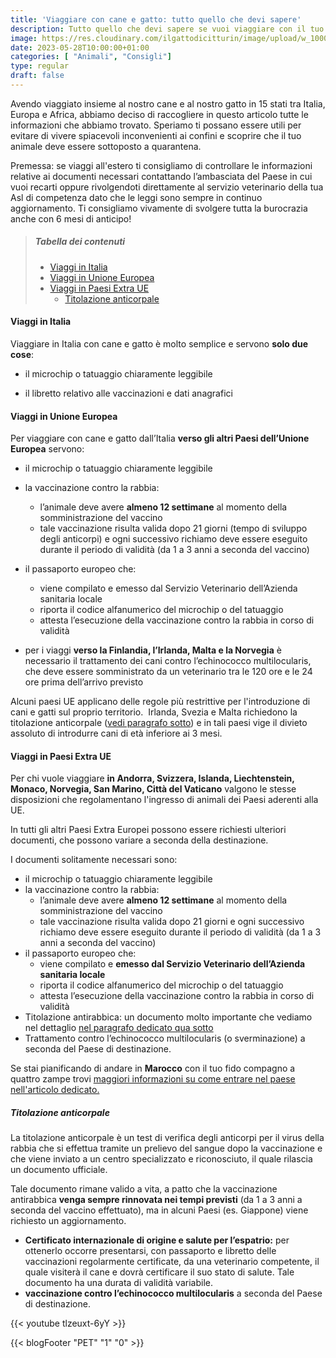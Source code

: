 ```yaml
---
title: 'Viaggiare con cane e gatto: tutto quello che devi sapere'
description: Tutto quello che devi sapere se vuoi viaggiare con il tuo cane o gatto sia in Italia che all'estero! Leggi il nostro articolo per pianificare al meglio la tua avventura!
image: https://res.cloudinary.com/ilgattodicitturin/image/upload/w_1000/f_auto,q_auto:good/w_1000/f_auto,q_auto:good/v1685396172/2_oacacj.png
date: 2023-05-28T10:00:00+01:00
categories: [ "Animali", "Consigli"]
type: regular
draft: false
---
```


Avendo viaggiato insieme al nostro cane e al nostro gatto in 15 stati tra Italia, Europa e Africa, abbiamo deciso di raccogliere in questo articolo tutte le informazioni che abbiamo trovato. 
Speriamo ti possano essere utili per evitare di vivere spiacevoli inconvenienti ai confini e scoprire che il tuo animale deve essere sottoposto a quarantena.

Premessa: se viaggi all'estero ti consigliamo di controllare le informazioni relative ai documenti necessari contattando l’ambasciata del Paese in cui vuoi recarti oppure rivolgendoti direttamente al servizio veterinario della tua Asl di competenza dato che le leggi sono sempre in continuo aggiornamento.
Ti consigliamo vivamente di svolgere tutta la burocrazia anche con 6 mesi di anticipo!

> ##### Tabella dei contenuti
> - [Viaggi in Italia](#viaggi-in-italia) 
> - [Viaggi in Unione Europea](#viaggi-in-unione-europea)
> - [Viaggi in Paesi Extra UE](#viaggi-in-paesi-extra-ue)
>   - [Titolazione anticorpale](#titolazione-anticorpale)

#### Viaggi in Italia 
Viaggiare in Italia con cane e gatto è molto semplice e servono **solo due cose**:

* il microchip o tatuaggio chiaramente leggibile
  
* il libretto relativo alle vaccinazioni e dati anagrafici


#### Viaggi in Unione Europea
Per viaggiare con cane e gatto dall’Italia **verso gli altri Paesi dell’Unione Europea** servono:

* il microchip o tatuaggio chiaramente leggibile
* la vaccinazione contro la rabbia:
    - l’animale deve avere **almeno 12 settimane** al momento della somministrazione del
vaccino
    - tale vaccinazione risulta valida dopo 21 giorni (tempo di sviluppo degli anticorpi) e ogni successivo richiamo deve essere eseguito durante il periodo di validità (da 1 a 3 anni a seconda del vaccino)
  
* il passaporto europeo che: 
  - viene compilato e emesso dal Servizio Veterinario dell’Azienda sanitaria locale
  - riporta il codice alfanumerico del microchip o del tatuaggio 
  - attesta l’esecuzione della vaccinazione contro la rabbia in corso di validità

* per i viaggi **verso la Finlandia, l’Irlanda, Malta e la Norvegia** è necessario il trattamento dei cani contro l’echinococco multilocularis, che deve essere somministrato da un veterinario tra le 120 ore e le 24 ore prima dell’arrivo previsto

Alcuni paesi UE applicano delle regole più restrittive per l'introduzione di cani e gatti sul proprio territorio. 
Irlanda, Svezia e Malta richiedono la titolazione anticorpale ([vedi paragrafo sotto](#titolazione-anticorpale)) e in tali paesi vige il divieto assoluto di introdurre cani di età inferiore ai 3 mesi. 

#### Viaggi in Paesi Extra UE
Per chi vuole viaggiare **in Andorra, Svizzera, Islanda, Liechtenstein, Monaco, Norvegia, San Marino, Città del Vaticano** valgono le stesse disposizioni che regolamentano l'ingresso di animali dei Paesi aderenti alla UE. 

In tutti gli altri Paesi Extra Europei possono essere richiesti ulteriori documenti, che possono variare a seconda della destinazione. 

I documenti solitamente necessari sono: 

* il microchip o tatuaggio chiaramente leggibile
* la vaccinazione contro la rabbia:
    - l’animale deve avere **almeno 12 settimane** al momento della somministrazione del
vaccino
    - tale vaccinazione risulta valida dopo 21 giorni e ogni successivo richiamo deve essere eseguito durante il periodo di validità (da 1 a 3 anni a seconda del vaccino)
* il passaporto europeo che: 
   - viene compilato e **emesso dal Servizio Veterinario dell’Azienda sanitaria locale**
   - riporta il codice alfanumerico del microchip o del tatuaggio 
   - attesta l’esecuzione della vaccinazione contro la rabbia in corso di validità
* Titolazione antirabbica: un documento molto importante che vediamo nel dettaglio [nel paragrafo dedicato qua sotto](#titolazione-anitcorpale)
* Trattamento contro l’echinococco multilocularis (o sverminazione) a seconda del Paese di destinazione.

Se stai pianificando di andare in **Marocco** con il tuo fido compagno a quattro zampe trovi [maggiori informazioni su come entrare nel paese nell'articolo dedicato.](/blog/informazioni-camper-marocco-con-animali)

##### Titolazione anticorpale
La titolazione anticorpale è un test di verifica degli anticorpi per il virus della rabbia che si effettua tramite un prelievo del sangue dopo la vaccinazione e che viene inviato a un centro specializzato e riconosciuto, il quale rilascia un documento ufficiale. 

Tale documento rimane valido a vita, a patto che la vaccinazione antirabbica **venga sempre rinnovata nei tempi previsti** (da 1 a 3 anni a seconda del vaccino effettuato), ma in alcuni Paesi (es. Giappone) viene richiesto un aggiornamento. 
- **Certificato internazionale di origine e salute per l’espatrio:** per ottenerlo occorre presentarsi, con passaporto e libretto delle vaccinazioni regolarmente certificate, da una veterinario competente, il quale visiterà il cane e dovrà certificare il suo stato di salute. Tale documento ha una durata di validità variabile.
- **vaccinazione contro l’echinococco multilocularis** a seconda del Paese di destinazione.



<!-- link youtube -->
<!-- se viaggi in marocco link -->
<!-- 
E una volta che si hanno tutti i documenti in regola? 
Ricordati di avere con te guinzaglio e museruola e tutto l'occorente per far sì che il viaggio con il tuo animale sia il più confortevole possibile per lui. 

Qui trovi ????? -->
{{< youtube tlzeuxt-6yY >}}

{{< blogFooter "PET" "1" "0" >}}